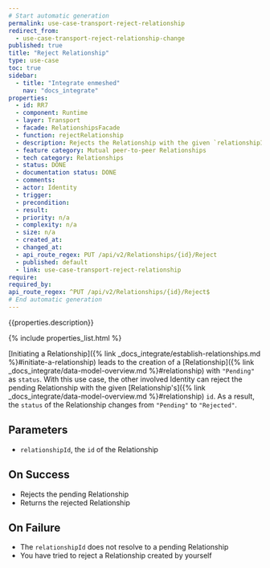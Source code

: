 ```yaml
---
# Start automatic generation
permalink: use-case-transport-reject-relationship
redirect_from:
  - use-case-transport-reject-relationship-change
published: true
title: "Reject Relationship"
type: use-case
toc: true
sidebar:
  - title: "Integrate enmeshed"
    nav: "docs_integrate"
properties:
  - id: RR7
  - component: Runtime
  - layer: Transport
  - facade: RelationshipsFacade
  - function: rejectRelationship
  - description: Rejects the Relationship with the given `relationshipId`.
  - feature category: Mutual peer-to-peer Relationships
  - tech category: Relationships
  - status: DONE
  - documentation status: DONE
  - comments:
  - actor: Identity
  - trigger:
  - precondition:
  - result:
  - priority: n/a
  - complexity: n/a
  - size: n/a
  - created_at:
  - changed_at:
  - api_route_regex: PUT /api/v2/Relationships/{id}/Reject
  - published: default
  - link: use-case-transport-reject-relationship
require:
required_by:
api_route_regex: ^PUT /api/v2/Relationships/{id}/Reject$
# End automatic generation
---
```


{{properties.description}}

{% include properties_list.html %}

[Initiating a Relationship]({% link _docs_integrate/establish-relationships.md %}#initiate-a-relationship) leads to the creation of a [Relationship]({% link _docs_integrate/data-model-overview.md %}#relationship) with `"Pending"` as `status`.
With this use case, the other involved Identity can reject the pending Relationship with the given [Relationship's]({% link _docs_integrate/data-model-overview.md %}#relationship) `id`.
As a result, the `status` of the Relationship changes from `"Pending"` to `"Rejected"`.

## Parameters

- `relationshipId`, the `id` of the Relationship

## On Success

- Rejects the pending Relationship
- Returns the rejected Relationship

## On Failure

- The `relationshipId` does not resolve to a pending Relationship
- You have tried to reject a Relationship created by yourself
